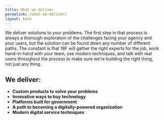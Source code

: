 ```yaml
---
title: What we deliver
permalink: /what-we-deliver/
layout: bare
---
```


We deliver solutions to your problems. The first step in that process is
always a thorough exploration of the challenges facing your agency and
your users, but the solution can be found down any number of different
paths. The constant is that 18F will gather the right experts for the
job, work hand-in-hand with your team, use modern techniques, and talk
with real users throughout the process to make sure we’re building the
right thing, not just any thing.

## We deliver:

- **Custom products to solve your problems**
- **Innovative ways to buy technology**
- **Platforms built for government**
- **A path to becoming a digitally-powered organization**
- **Modern digital service techniques**
